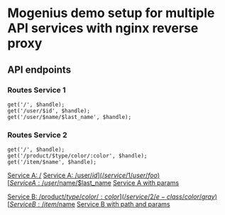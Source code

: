 # Mogenius demo setup for multiple API services with nginx reverse proxy

## API endpoints

### Routes Service 1
```
get('/', $handle);
get('/user/$id', $handle);
get('/user/$name/$last_name', $handle);
```

### Routes Service 2
```
get('/', $handle);
get('/product/$type/color/:color', $handle);
get('/item/$name', $handle);
```

[Service A: /](/service/1)
[Service A: /user/$id](/service/1/user/foo)
[Service A: /user/$name/$last_name](/service/1/user/foo/bar)
[Service A with params](/service/1?param1=value1)

[Service B: /product/$type/color/:color](/service/2/e-class/color/gray)
[Service B: /item/$name](/service/2/item/t-shirt)
[Service B with path and params](/service/2/new/route2?param1=value1)